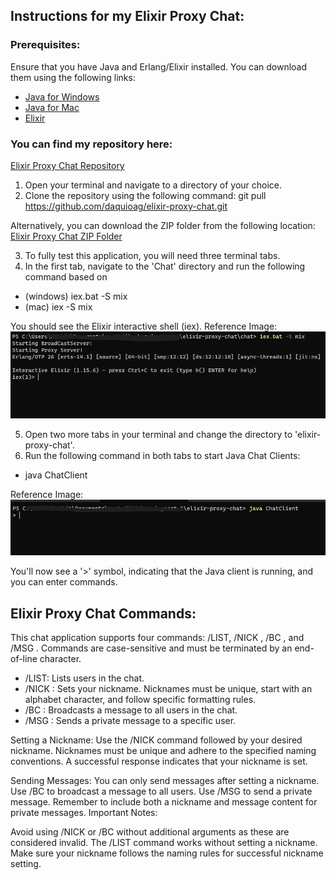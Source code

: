 ## Instructions for my Elixir Proxy Chat:

### Prerequisites:
Ensure that you have Java and Erlang/Elixir installed. You can download them using the following links: 
   * [Java for Windows](https://www.java.com/download/ie_manual.jsp)
   * [Java for Mac](https://www.java.com/en/download/apple.jsp)
   * [Elixir](https://elixir-lang.org/install.html)

### You can find my repository here: 
 [Elixir Proxy Chat Repository](https://github.com/daquioag/elixir-proxy-chat)

1. Open your terminal and navigate to a directory of your choice.
2. Clone the repository using the following command:
git pull https://github.com/daquioag/elixir-proxy-chat.git

Alternatively, you can download the ZIP folder from the following location: [Elixir Proxy Chat ZIP Folder](https://github.com/daquioag/elixir-proxy-chat/blob/main/elixir-proxy-chat.zip)

3. To fully test this application, you will need three terminal tabs.
4. In the first tab, navigate to the 'Chat' directory and run the following command based on 
* (windows) iex.bat -S mix 
* (mac) iex -S mix 

You should see the Elixir interactive shell (iex).
Reference Image:
![mix_project](images/in3.png)


5. Open two more tabs in your terminal and change the directory to 'elixir-proxy-chat'.
6. Run the following command in both tabs to start Java Chat Clients:

* java ChatClient 

Reference Image:
![java_chat_client](images/in2.png)

You'll now see a '>' symbol, indicating that the Java client is running, and you can enter commands.

## Elixir Proxy Chat Commands:
This chat application supports four commands: /LIST, /NICK <nickname>, /BC <message>, and /MSG <nickname> <message>. Commands are case-sensitive and must be terminated by an end-of-line character.

* /LIST: Lists users in the chat.
* /NICK <nickname>: Sets your nickname. Nicknames must be unique, start with an alphabet character, and follow specific formatting rules.
* /BC <message>: Broadcasts a message to all users in the chat.
* /MSG <nickname> <message>: Sends a private message to a specific user.

Setting a Nickname:
Use the /NICK command followed by your desired nickname.
Nicknames must be unique and adhere to the specified naming conventions.
A successful response indicates that your nickname is set.

Sending Messages:
You can only send messages after setting a nickname.
Use /BC <message> to broadcast a message to all users.
Use /MSG <nickname> <message> to send a private message.
Remember to include both a nickname and message content for private messages.
Important Notes:

Avoid using /NICK or /BC without additional arguments as these are considered invalid.
The /LIST command works without setting a nickname.
Make sure your nickname follows the naming rules for successful nickname setting.

